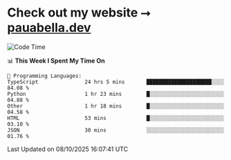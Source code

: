# Check out my website ⭢ [pauabella.dev](https://pauabella.dev)

<!--START_SECTION:waka-->
![Code Time](http://img.shields.io/badge/Code%20Time-4%2C892%20hrs-blue)

📊 **This Week I Spent My Time On** 

```text
💬 Programming Languages: 
TypeScript               24 hrs 5 mins       █████████████████████░░░░   84.08 % 
Python                   1 hr 23 mins        █░░░░░░░░░░░░░░░░░░░░░░░░   04.88 % 
Other                    1 hr 18 mins        █░░░░░░░░░░░░░░░░░░░░░░░░   04.58 % 
HTML                     53 mins             █░░░░░░░░░░░░░░░░░░░░░░░░   03.10 % 
JSON                     30 mins             ░░░░░░░░░░░░░░░░░░░░░░░░░   01.76 % 
```


 Last Updated on 08/10/2025 16:07:41 UTC
<!--END_SECTION:waka-->
